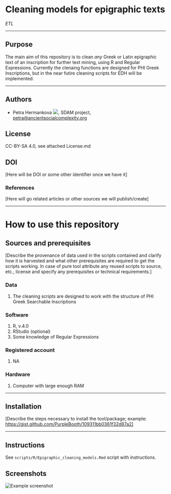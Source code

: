 # Cleaning models for epigraphic texts
*ETL*

---

## Purpose
The main aim of this repository is to clean *any* Greek or Latin epigraphic text of an inscription for further text mining, using R and Regular Expressions.
Currently the clenaing functions are designed for PHI Greek Inscriptions, but in the near futire cleaning scripts for EDH will be implemented.

---
## Authors
* Petra Hermankova [![](https://orcid.org/sites/default/files/images/orcid_16x16.png)](https://orcid.org/0000-0002-6349-0540), SDAM project, petra@ancientsocialcomplexity.org

## License
CC-BY-SA 4.0, see attached License.md

## DOI
[Here will be DOI or some other identifier once we have it]

### References
[Here will go related articles or other sources we will publish/create]

---
# How to use this repository

## Sources and prerequisites
[Describe the provenance of data used in the scripts contained and clarify how it is harvested and what other prerequisites are required to get the scripts working. In case of pure tool attribute any reused scripts to source, etc., license and specify any prerequisites or technical requirements.]

### Data
1) The cleaning scripts are designed to work with the structure of PHI Greek Searchable Inscriptions


### Software
1. R, v.4.0
2. RStudio (optional)
3. Some knowledge of Regular Expressions

### Registered account
1. NA

### Hardware
1. Computer with large enough RAM

---
## Installation
[Describe the steps necessary to install the tool/package; example: https://gist.github.com/PurpleBooth/109311bb0361f32d87a2]

---
## Instructions 
See ```scripts/R/Epigraphic_cleaning_models.Rmd``` script with instructions.


## Screenshots
![Example screenshot](./img/screenshot.png)




